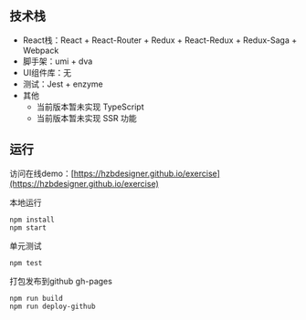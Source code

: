 


## 技术栈

- React栈：React + React-Router + Redux + React-Redux + Redux-Saga + Webpack
- 脚手架：umi + dva
- UI组件库：无
- 测试：Jest + enzyme
- 其他
	- 当前版本暂未实现 TypeScript
	- 当前版本暂未实现 SSR 功能

## 运行

访问在线demo：[https://hzbdesigner.github.io/exercise](https://hzbdesigner.github.io/exercise)


本地运行
```
npm install
npm start
```

单元测试
```
npm test
```

打包发布到github gh-pages
```
npm run build
npm run deploy-github
```







